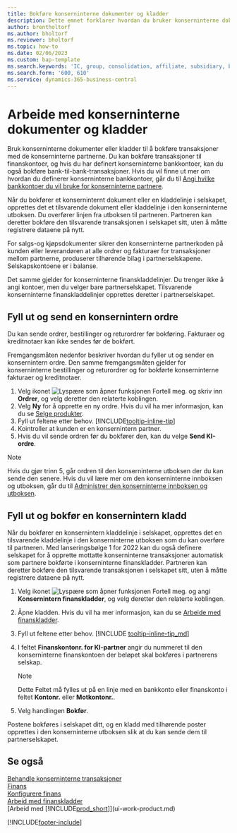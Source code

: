 ```yaml
---
title: Bokføre konserninterne dokumenter og kladder
description: Dette emnet forklarer hvordan du bruker konserninterne dokumenter eller kladder til å bokføre transaksjoner med de konserninterne partnerne.
author: brentholtorf
ms.author: bholtorf
ms.reviewer: bholtorf
ms.topic: how-to
ms.date: 02/06/2023
ms.custom: bap-template
ms.search.keywords: 'IC, group, consolidation, affiliate, subsidiary, bank-to-bank'
ms.search.form: '600, 610'
ms.service: dynamics-365-business-central
---
```

# <a name="work-with-intercompany-documents-and-journals"></a>Arbeide med konserninterne dokumenter og kladder

Bruk konserninterne dokumenter eller kladder til å bokføre transaksjoner med de konserninterne partnerne. Du kan bokføre transaksjoner til finanskontoer, og hvis du har definert konserninterne bankkontoer, kan du også bokføre bank-til-bank-transaksjoner. Hvis du vil finne ut mer om hvordan du definerer konserninterne bankkontoer, går du til [Angi hvilke bankkontoer du vil bruke for konserninterne partnere](intercompany-how-setup.md#specify-the-bank-accounts-to-use-for-intercompany-partners).  

Når du bokfører et konserninternt dokument eller en kladdelinje i selskapet, opprettes det et tilsvarende dokument eller kladdelinje i den konserninterne utboksen. Du overfører linjen fra utboksen til partneren. Partneren kan deretter bokføre den tilsvarende transaksjonen i selskapet sitt, uten å måtte registrere dataene på nytt.

For salgs-og kjøpsdokumenter sikrer den konserninterne partnerkoden på kunden eller leverandøren at alle ordrer og fakturaer for transaksjoner mellom partnerne, produserer tilhørende bilag i partnerselskapene. Selskapskontoene er i balanse.

Det samme gjelder for konserninterne finanskladdelinjer. Du trenger ikke å angi kontoer, men du velger bare partnerselskapet. Tilsvarende konserninterne finanskladdelinjer opprettes deretter i partnerselskapet.

## <a name="fill-in-and-send-an-intercompany-sales-order"></a>Fyll ut og send en konsernintern ordre

Du kan sende ordrer, bestillinger og returordrer før bokføring. Fakturaer og kreditnotaer kan ikke sendes før de bokført.

Fremgangsmåten nedenfor beskriver hvordan du fyller ut og sender en konsernintern ordre. Den samme fremgangsmåten gjelder for konserninterne bestillinger og returordrer og for bokførte konserninterne fakturaer og kreditnotaer.  

1. Velg ikonet ![Lyspære som åpner funksjonen Fortell meg.](media/ui-search/search_small.png "Fortell hva du vil gjøre") og skriv inn **Ordrer**, og velg deretter den relaterte koblingen.  
2. Velg **Ny** for å opprette en ny ordre. Hvis du vil ha mer informasjon, kan du se [Selge produkter](sales-how-sell-products.md).  
3. Fyll ut feltene etter behov. [!INCLUDE[tooltip-inline-tip](includes/tooltip-inline-tip_md.md)]
4. Kointroller at kunden er en konsernintern partner.
5. Hvis du vil sende ordren før du bokfører den, kan du velge **Send KI-ordre**.

> [!NOTE]
> Hvis du gjør trinn 5, går ordren til den konserninterne utboksen der du kan sende den senere. Hvis du vil lære mer om den konserninterne innboksen og utboksen, går du til [Administrer den konserninterne innboksen og utboksen](intercompany-how-manage-intercompany-inbox.md).

## <a name="fill-in-and-post-an-intercompany-journal"></a>Fyll ut og bokfør en konsernintern kladd

Når du bokfører en konsernintern kladdelinje i selskapet, opprettes det en tilsvarende kladdelinje i den konserninterne utboksen som du kan overføre til partneren. Med lanseringsbølge 1 for 2022 kan du også definere selskapet for å opprette mottatte konserninterne transaksjoner automatisk som partnere bokførte i konserninterne finanskladder. Partneren kan deretter bokføre den tilsvarende transaksjonen i selskapet sitt, uten å måtte registrere dataene på nytt.

1. Velg ikonet ![Lyspære som åpner funksjonen Fortell meg.](media/ui-search/search_small.png "Fortell hva du vil gjøre") og angi **Konsernintern finanskladder**, og velg deretter den relaterte koblingen.  
2. Åpne kladden. Hvis du vil ha mer informasjon, kan du se [Arbeide med finanskladder](ui-work-general-journals.md).
3. Fyll ut feltene etter behov. [!INCLUDE [tooltip-inline-tip_md](../archive/invoicing/includes/tooltip-inline-tip_md.md)]
4. I feltet **Finanskontonr. for KI-partner** angir du nummeret til den konserninterne finanskontoen der beløpet skal bokføres i partnerens selskap.

    > [!NOTE]
    > Dette Feltet må fylles ut på en linje med en bankkonto eller finanskonto i feltet **Kontonr.** eller **Motkontonr.**.  
5. Velg handlingen **Bokfør**.

Postene bokføres i selskapet ditt, og en kladd med tilhørende poster opprettes i den konserninterne utboksen slik at du kan sende dem til partnerselskapet.

## <a name="see-also"></a>Se også

[Behandle konserninterne transaksjoner](intercompany-manage.md)  
[Finans](finance.md)  
[Konfigurere finans](finance-setup-finance.md)  
[Arbeid med finanskladder](ui-work-general-journals.md)  
[Arbeid med [!INCLUDE[prod_short](includes/prod_short.md)]](ui-work-product.md)


[!INCLUDE[footer-include](includes/footer-banner.md)]
